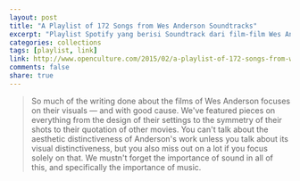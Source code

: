 ```yaml
---
layout: post
title: "A Playlist of 172 Songs from Wes Anderson Soundtracks"
excerpt: "Playlist Spotify yang berisi Soundtrack dari film-film Wes Anderson"
categories: collections
tags: [playlist, link]
link: http://www.openculture.com/2015/02/a-playlist-of-172-songs-from-wes-anderson-soundtracks.html
comments: false
share: true
---
```


> So much of the writing done about the films of Wes Anderson focuses on their visuals — and with good cause. We've featured pieces on everything from the design of their settings to the symmetry of their shots to their quotation of other movies. You can't talk about the aesthetic distinctiveness of Anderson's work unless you talk about its visual distinctiveness, but you also miss out on a lot if you focus solely on that. We mustn't forget the importance of sound in all of this, and specifically the importance of music.
